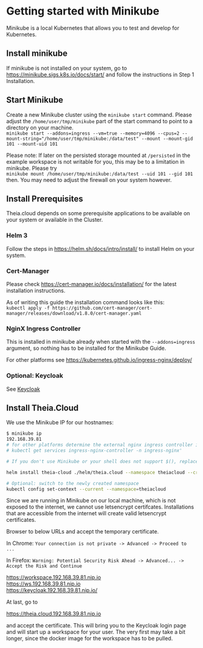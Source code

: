 # Getting started with Minikube

Minikube is a local Kubernetes that allows you to test and develop for Kubernetes. 

## Install minikube

If minikube is not installed on your system, go to https://minikube.sigs.k8s.io/docs/start/ and follow the instructions in Step 1 Installation.

## Start Minikube

Create a new Minikube cluster using the `minikube start` command. Please adjust the `/home/user/tmp/minikube` part of the start command to point to a directory on your machine.\
`minikube start --addons=ingress --vm=true --memory=4096 --cpus=2 --mount-string="/home/user/tmp/minikube:/data/test" --mount --mount-gid 101 --mount-uid 101`

Please note: If later on the persisted storage mounted at `/persisted` in the example workspace is not writable for you, this may be to a limitation in minikube. Please try\
`minikube mount /home/user/tmp/minikube:/data/test --uid 101 --gid 101`\
then. You may need to adjust the firewall on your system however.

## Install Prerequisites

Theia.cloud depends on some prerequisite applications to be available on your system or available in the Cluster.

### Helm 3

Follow the steps in https://helm.sh/docs/intro/install/ to install Helm on your system.

### Cert-Manager

Please check https://cert-manager.io/docs/installation/ for the latest installation instructions.

As of writing this guide the installation command looks like this:\
`kubectl apply -f https://github.com/cert-manager/cert-manager/releases/download/v1.8.0/cert-manager.yaml`

### NginX Ingress Controller

This is installed in minikube already when started with the `--addons=ingress` argument, so nothing has to be installed for the Minikube Guide.

For other platforms see https://kubernetes.github.io/ingress-nginx/deploy/

### Optional: Keycloak

See [Keycloak](Keycloak.md)

## Install Theia.Cloud

We use the Minikube IP for our hostnames:

```bash
$ minikube ip
192.168.39.81
# for other platforms determine the external nginx ingress controller ip with
# kubectl get services ingress-nginx-controller -n ingress-nginx'

# If you don't use Minikube or your shell does not support $(), replace $(minikube ip) with your IP to install Theia.Cloud

helm install theia-cloud ./helm/theia.cloud --namespace theiacloud --create-namespace --values ./helm/theia.cloud/valuesMinikube.yaml --set hosts.workspace=workspace.$(minikube ip).nip.io --set hosts.landing=theia.cloud.$(minikube ip).nip.io --set hosts.instance=ws.$(minikube ip).nip.io --set keycloak.authUrl=https://keycloak.$(minikube ip).nip.io/

# Optional: switch to the newly created namespace
kubectl config set-context --current --namespace=theiacloud
```

Since we are running in Minikube on our local machine, which is not exposed to the internet, we cannot use letsencrypt certifcates. Installations that are accessible from the internet will create valid letsencrypt certificates.

Browser to below URLs and accept the temporary certificate.

In Chrome:
`Your connection is not private -> Advanced -> Proceed to ...`

In Firefox:
`Warning: Potential Security Risk Ahead -> Advanced... -> Accept the Risk and Continue`

https://workspace.192.168.39.81.nip.io \
https://ws.192.168.39.81.nip.io  \
https://keycloak.192.168.39.81.nip.io/

At last, go to

https://theia.cloud.192.168.39.81.nip.io

and accept the certificate. This will bring you to the Keycloak login page and will start up a workspace for your user. The very first may take a bit longer, since the docker image for the workspace has to be pulled.
